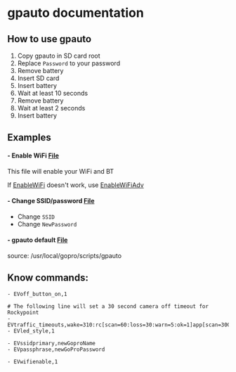 # gpauto documentation

## How to use gpauto

1) Copy gpauto in SD card root
2) Replace `Password` to your password
3) Remove battery
4) Insert SD card
5) Insert battery
6) Wait at least 10 seconds
7) Remove battery
8) Wait at least 2 seconds
9) Insert battery

## Examples
#### - Enable WiFi [File](Examples/EnableWiFi/gpauto)

This file will enable your WiFi and BT

If [EnableWiFi](Examples/EnableWiFi/gpauto) doesn't work, use [EnableWiFiAdv](Examples/EnableWiFiAdv/gpauto)

#### - Change SSID/password [File](Examples/ChangeWiFiSettings/gpauto)
- Change `SSID`
- Change `NewPassword` 


#### - gpauto default [File](Examples/default/gpauto)
source: /usr/local/gopro/scripts/gpauto


## Know commands:
```
- EVoff_button_on,1

# The following line will set a 30 second camera off timeout for Rockypoint
- EVtraffic_timeouts,wake=310:rc[scan=60:loss=30:warn=5:ok=1]app[scan=300:loss=30:warn=5:ok=1]
- EVled_style,1

- EVssidprimary,newGoproName
- EVpassphrase,newGoProPassword

- EVwifienable,1
```
